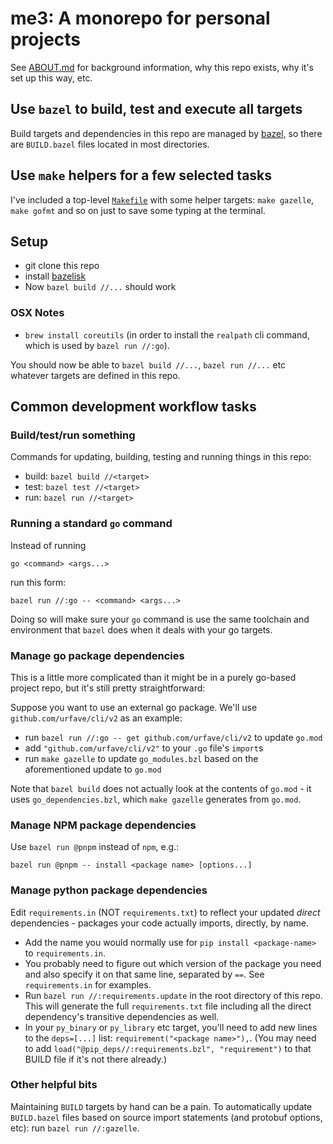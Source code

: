 # me3: A monorepo for personal projects

See [ABOUT.md](./ABOUT.md) for background information, why this repo exists, why it's set up this way, etc.

## Use `bazel` to build, test and execute all targets

Build targets and dependencies in this repo are managed by [bazel](https://bazel.build/), so there are `BUILD.bazel` files located in most directories. 

## Use `make` helpers for a few selected tasks
I've included a top-level [`Makefile`](./Makefile) with some helper targets:
`make gazelle`, `make gofmt` and so on just to save some typing at the terminal.

## Setup
- git clone this repo
- install [bazelisk](https://github.com/bazelbuild/bazelisk?tab=readme-ov-file#installation)
- Now `bazel build //...` should work

### OSX Notes
- `brew install coreutils` (in order to install the `realpath` cli command, which is used by `bazel run //:go`).

You should now be able to `bazel build //...`, `bazel run //...` etc whatever targets are defined in this repo.

## Common development workflow tasks

### Build/test/run something

Commands for updating, building, testing and running things in this repo:

- build: `bazel build //<target>`
- test: `bazel test //<target>`
- run: `bazel run //<target>`

### Running a standard `go` command
Instead of running

```go <command> <args...>```

run this form:

```bazel run //:go -- <command> <args...>``` 

Doing so will make sure your `go` command is use the same toolchain and environment that `bazel` does when it deals with your go targets.

### Manage go package dependencies
This is a little more complicated than it might be in a purely go-based project repo, but it's still pretty straightforward:

Suppose you want to use an external go package. We'll use `github.com/urfave/cli/v2` as an example:

- run `bazel run //:go -- get github.com/urfave/cli/v2` to update `go.mod`
- add `"github.com/urfave/cli/v2"` to your `.go` file's `import`s
- run `make gazelle` to update `go_modules.bzl` based on the aforementioned update to `go.mod`

Note that `bazel build` does not actually look at the contents of `go.mod` - it uses `go_dependencies.bzl`, which `make gazelle` generates from `go.mod`.

### Manage NPM package dependencies
Use `bazel run @pnpm` instead of `npm`, e.g.:

```
bazel run @pnpm -- install <package name> [options...]
```

### Manage python package dependencies

Edit `requirements.in` (NOT `requirements.txt`) to reflect your updated *direct* dependencies - packages your code actually imports, directly, by name.

- Add the name you would normally use for `pip install <package-name>` to `requirements.in`.
- You probably need to figure out which version of the package you need and also specify it on that same line, separated by `==`. See `requirements.in` for examples.
- Run `bazel run //:requirements.update` in the root directory of this repo.  This will generate the full `requirements.txt` file including all the direct dependency's transitive dependencies as well.
- In your `py_binary` or `py_library` etc target, you'll need to add new lines to the `deps=[...]` list: `requirement("<package name>"),`. (You may need to add `load("@pip_deps//:requirements.bzl", "requirement")` to that BUILD file if it's not there already.)

### Other helpful bits

Maintaining `BUILD` targets by hand can be a pain. To automatically update `BUILD.bazel` files based on source import statements (and protobuf options, etc): run `bazel run //:gazelle`.